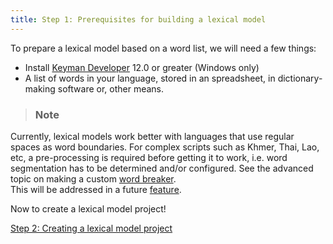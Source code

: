 ```yaml
---
title: Step 1: Prerequisites for building a lexical model
---
```


To prepare a lexical model based on a word list, we will need a few
things:

-   Install [Keyman Developer](https://keyman.com/developer) 12.0 or greater (Windows only)
-   A list of words in your language, stored in an spreadsheet, in dictionary-making software or, other means.

> ### Note
Currently, lexical models work better with languages that use regular
spaces as word boundaries. For complex scripts such as Khmer, Thai, Lao,
etc, a pre-processing is required before getting it to work, i.e. word
segmentation has to be determined and/or configured. See the advanced
topic on making a custom [word breaker](../advanced/word-breaker).  
This will be addressed in a future
[feature](https://github.com/keymanapp/keyman/issues/5025).

Now to create a lexical model project!

[Step 2: Creating a lexical model project](step-2)